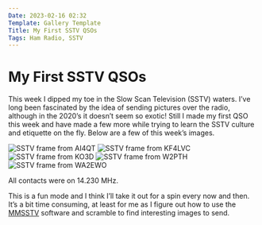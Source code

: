 ```yaml
---
Date: 2023-02-16 02:32
Template: Gallery Template
Title: My First SSTV QSOs
Tags: Ham Radio, SSTV
---
```


# My First SSTV QSOs

This week I dipped my toe in the Slow Scan Television (SSTV) waters. I’ve long been fascinated
by the idea of sending pictures over the radio, although in the 2020’s it doesn’t seem so exotic!
Still I made my first QSO this week and have made a few more while trying to learn the SSTV culture and
etiquette on the fly. Below are a few of this week’s images.

<div class="gallery">

<img class="modal-trigger" src="https://mihobu.github.io/mihobu.omg.lol/weblog/2023/02/my-first-sstv-qsos/AI4QT.PNG" alt="SSTV frame from AI4QT" />
<img class="modal-trigger" src="https://mihobu.github.io/mihobu.omg.lol/weblog/2023/02/my-first-sstv-qsos/KF4LVC.png" alt="SSTV frame from KF4LVC" />
<img class="modal-trigger" src="https://mihobu.github.io/mihobu.omg.lol/weblog/2023/02/my-first-sstv-qsos/KO3D.png" alt="SSTV frame from KO3D" />
<img class="modal-trigger" src="https://mihobu.github.io/mihobu.omg.lol/weblog/2023/02/my-first-sstv-qsos/W2PTH.png" alt="SSTV frame from W2PTH" />
<img class="modal-trigger" src="https://mihobu.github.io/mihobu.omg.lol/weblog/2023/02/my-first-sstv-qsos/WA2EWO.png" alt="SSTV frame from WA2EWO" />

</div>

All contacts were on 14.230 MHz.

This is a fun mode and I think I’ll take it out for a spin every now and then. It’s a bit time consuming,
at least for me as I figure out how to use the [MMSSTV](https://hamsoft.ca/pages/mmsstv.php) software and scramble to find interesting images to send.